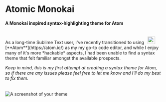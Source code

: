 # Atomic Monokai
#### A Monokai inspired syntax-highlighting theme for Atom
<br>
  As a long-time Sublime Text user, I've recently transitioned to using &nbsp; <img src="https://upload.wikimedia.org/wikipedia/commons/thumb/8/80/Atom_editor_logo.svg/2000px-Atom_editor_logo.svg.png" width="24" height="24"/> [**Atom**](https://atom.io/) as my my go-to code editor, and while I enjoy many of it's more *hackable* aspects, I had been unable to find a syntax theme that felt familiar amongst the available prospects.

  *Keep in mind, this is my first attempt at creating a syntax theme for Atom, so if there are any issues please feel free to let me know and I'll do my best to fix them.*  
<br><br>
![A screenshot of your theme](https://f.cloud.github.com/assets/69169/2289498/4c3cb0ec-a009-11e3-8dbd-077ee11741e5.gif)
